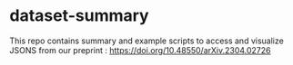 # dataset-summary
This repo contains summary and example scripts to access and visualize JSONS from our preprint : https://doi.org/10.48550/arXiv.2304.02726 

